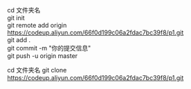 cd 文件夹名  
git init  
git remote add origin https://codeup.aliyun.com/66f0d199c06a2fdac7bc39f8/p1.git  
git add .  
git commit -m "你的提交信息"  
git push -u origin master  

cd 文件夹名
git clone https://codeup.aliyun.com/66f0d199c06a2fdac7bc39f8/p1.git